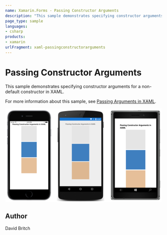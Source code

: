 ```yaml
---
name: Xamarin.Forms - Passing Constructor Arguments
description: "This sample demonstrates specifying constructor arguments for a non-default constructor in XAML #ui"
page_type: sample
languages:
- csharp
products:
- xamarin
urlFragment: xaml-passingconstructorarguments
---
```

# Passing Constructor Arguments

This sample demonstrates specifying constructor arguments for a non-default constructor in XAML.

For more information about this sample, see [Passing Arguments in XAML](https://docs.microsoft.com/xamarin/xamarin-forms/xaml/passing-arguments).

![Passing Constructor Arguments application screenshot](Screenshots/01All.png "Passing Constructor Arguments application screenshot")

## Author

David Britch
